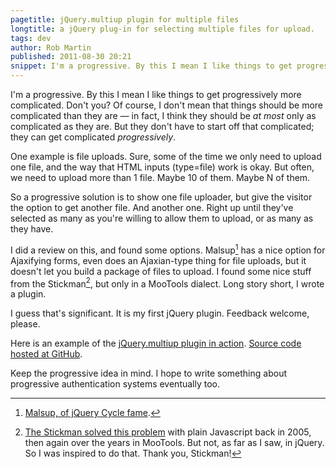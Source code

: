 ```yaml
---
pagetitle: jQuery.multiup plugin for multiple files
longtitle: a jQuery plug-in for selecting multiple files for upload.
tags: dev
author: Rob Martin
published: 2011-08-30 20:21
snippet: I'm a progressive. By this I mean I like things to get progressively more complicated. Don't you? Of course, I don't mean that things should be more complicated than they are &mdash; in fact, I think they should be *at most* only as complicated as they are. But they don't have to start off that complicated; they can get complicated *progressively*.
---
```


I'm a progressive. By this I mean I like things to get progressively more complicated. Don't you? Of course, I don't mean that things should be more complicated than they are &mdash; in fact, I think they should be *at most* only as complicated as they are. But they don't have to start off that complicated; they can get complicated *progressively*.

One example is file uploads. Sure, some of the time we only need to upload one file, and the way that HTML inputs (type=file) work is okay. But often, we need to upload more than 1 file. Maybe 10 of them. Maybe N of them.

So a progressive solution is to show one file uploader, but give the visitor the option to get another file. And another one. Right up until they've selected as many as you're willing to allow them to upload, or as many as they have.

I did a review on this, and found some options. Malsup[^malsup] has a nice option for Ajaxifying forms, even does an Ajaxian-type thing for file uploads, but it doesn't let you build a package of files to upload. I found some nice stuff from the Stickman[^stickman], but only in a MooTools dialect. Long story short, I wrote a plugin.

I guess that's significant. It is my first jQuery plugin. Feedback welcome, please.

Here is an example of the [jQuery.multiup plugin in action][demo]. [Source code hosted at GitHub][code].

Keep the progressive idea in mind. I hope to write something about progressive authentication systems eventually too.


[^malsup]: [Malsup, of jQuery Cycle fame][malsup].

[malsup]: http://jquery.malsup.com/ "Malsup has written more than one plugin, of course."

[^stickman]: [The Stickman solved this problem][stickman] with plain Javascript back in 2005, then again over the years in MooTools. But not, as far as I saw, in jQuery. So I was inspired to do that. Thank you, Stickman!

[stickman]: http://the-stickman.com/web-development/javascript/upload-multiple-files-with-a-single-file-element/ "This is the original. He has updates over the years too."

[demo]: /static/examples/jquery-multiup-plugin/ "Try the multiup plugin here."

[code]: https://github.com/Version2beta/multiup "jQuery.multiup source code at GitHub."

